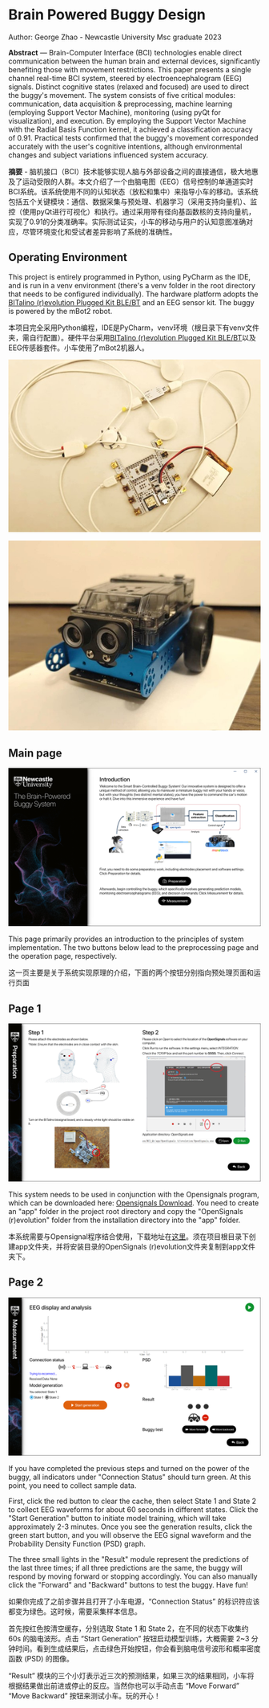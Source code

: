 # Brain Powered Buggy Design

Author: George Zhao - Newcastle University Msc graduate 2023

**Abstract** — Brain-Computer Interface (BCI) technologies enable direct communication between the human brain and external devices, significantly benefiting those with movement restrictions. This paper presents a single channel real-time BCI system, steered by electroencephalogram (EEG) signals. Distinct cognitive states (relaxed and focused) are used to direct the buggy's movement. The system consists of five critical modules: communication, data acquisition & preprocessing, machine learning (employing Support Vector Machine), monitoring (using pyQt for visualization), and execution. By employing the Support Vector Machine with the Radial Basis Function kernel, it achieved a classification accuracy of 0.91. Practical tests confirmed that the buggy's movement corresponded accurately with the user's cognitive intentions, although environmental changes and subject variations influenced system accuracy.

**摘要** - 脑机接口（BCI）技术能够实现人脑与外部设备之间的直接通信，极大地惠及了运动受限的人群。本文介绍了一个由脑电图（EEG）信号控制的单通道实时BCI系统。该系统使用不同的认知状态（放松和集中）来指导小车的移动。该系统包括五个关键模块：通信、数据采集与预处理、机器学习（采用支持向量机）、监控（使用pyQt进行可视化）和执行。通过采用带有径向基函数核的支持向量机，实现了0.91的分类准确率。实际测试证实，小车的移动与用户的认知意图准确对应，尽管环境变化和受试者差异影响了系统的准确性。

## Operating Environment

This project is entirely programmed in Python, using PyCharm as the IDE, and is run in a venv environment (there's a venv folder in the root directory that needs to be configured individually). The hardware platform adopts the [BITalino (r)evolution Plugged Kit BLE/BT](https://www.pluxbiosignals.com/collections/bitalino) and an EEG sensor kit. The buggy is powered by the mBot2 robot.

本项目完全采用Python编程，IDE是PyCharm，venv环境（根目录下有venv文件夹，需自行配置）。硬件平台采用[BITalino (r)evolution Plugged Kit BLE/BT](https://www.pluxbiosignals.com/collections/bitalino)以及EEG传感器套件。小车使用了mBot2机器人。

![page_sensor.jpg](picture/page_sensor.jpg)

![page_buggy.jpg](picture/page_buggy.jpg)

## Main page

![main_page.png](picture/main_page.png)

This page primarily provides an introduction to the principles of system implementation. The two buttons below lead to the preprocessing page and the operation page, respectively.

这一页主要是关于系统实现原理的介绍，下面的两个按钮分别指向预处理页面和运行页面

## Page 1

![page_1.png](picture/page_1.png)

This system needs to be used in conjunction with the Opensignals program, which can be downloaded here: [Opensignals Download](https://support.pluxbiosignals.com/knowledge-base/introducing-opensignals-revolution/). You need to create an "app" folder in the project root directory and copy the "OpenSignals (r)evolution" folder from the installation directory into the "app" folder.

本系统需要与Opensignal程序结合使用，下载地址在[这里](https://support.pluxbiosignals.com/knowledge-base/introducing-opensignals-revolution/)。须在项目根目录下创建app文件夹，并将安装目录的OpenSignals (r)evolution文件夹复制到app文件夹下。

## Page 2

![page_2.png](picture/page_2.png)

If you have completed the previous steps and turned on the power of the buggy, all indicators under "Connection Status" should turn green. At this point, you need to collect sample data. 

First, click the red button to clear the cache, then select State 1 and State 2 to collect EEG waveforms for about 60 seconds in different states. Click the "Start Generation" button to initiate model training, which will take approximately 2-3 minutes. Once you see the generation results, click the green start button, and you will observe the EEG signal waveform and the Probability Density Function (PSD) graph. 

The three small lights in the "Result" module represent the predictions of the last three times; if all three predictions are the same, the buggy will respond by moving forward or stopping accordingly. You can also manually click the "Forward" and "Backward" buttons to test the buggy. Have fun!

如果你完成了之前步骤并且打开了小车电源，“Connection Status” 的标识符应该都变为绿色。这时候，需要采集样本信息。

首先按红色按清空缓存，分别选取 State 1 和 State 2，在不同的状态下收集约 60s 的脑电波形。点击 “Start Generation” 按钮启动模型训练，大概需要 2~3 分钟时间。看到生成结果后，点击绿色开始按钮，你会看到脑电信号波形和概率密度函数 (PSD) 的图像。

“Result” 模块的三个小灯表示近三次的预测结果，如果三次的结果相同，小车将根据结果做出前进或停止的反应。当然你也可以手动点击 “Move Forward” “Move Backward” 按钮来测试小车。玩的开心！
